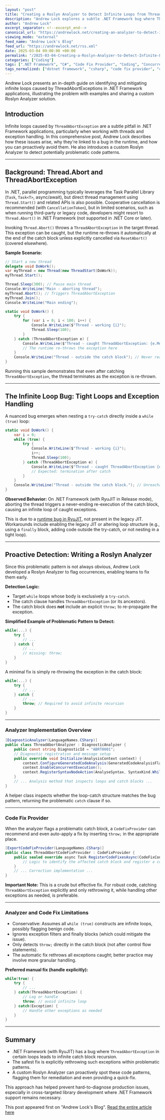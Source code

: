 ```yaml
---
layout: "post"
title: "Creating a Roslyn Analyzer to Detect Infinite Loops from ThreadAbortExceptions in .NET Framework"
description: "Andrew Lock explores a subtle .NET Framework bug where ThreadAbortException can cause infinite loops. He provides background, demonstrates the issue with code samples, and presents a Roslyn Analyzer and code fix provider to proactively detect and remedy problematic patterns."
author: "Andrew Lock"
excerpt_separator: <!--excerpt_end-->
canonical_url: "https://andrewlock.net/creating-an-analyzer-to-detect-infinite-loops-caused-by-threadabortexception/"
viewing_mode: "external"
feed_name: "Andrew Lock's Blog"
feed_url: "https://andrewlock.net/rss.xml"
date: 2025-03-04 09:00:00 +00:00
permalink: "/2025-03-04-Creating-a-Roslyn-Analyzer-to-Detect-Infinite-Loops-from-ThreadAbortExceptions-in-NET-Framework.html"
categories: ["Coding"]
tags: [".NET Framework", "C#", "Code Fix Provider", "Coding", "Concurrency", "Configuration", "Hosting", "Infinite Loops", "Parallel Programming", "Posts", "Roslyn Analyzer", "Runtime Bugs", "Static Analysis", "ThreadAbortException"]
tags_normalized: ["dotnet framework", "csharp", "code fix provider", "coding", "concurrency", "configuration", "hosting", "infinite loops", "parallel programming", "posts", "roslyn analyzer", "runtime bugs", "static analysis", "threadabortexception"]
---
```


Andrew Lock presents an in-depth guide on identifying and mitigating infinite loops caused by ThreadAbortExceptions in .NET Framework applications, illustrating the problem with examples and sharing a custom Roslyn Analyzer solution.<!--excerpt_end-->

## Introduction

Infinite loops caused by `ThreadAbortException` are a subtle pitfall in .NET Framework applications, particularly when working with threads and exception handling. In this comprehensive post, Andrew Lock describes how these issues arise, why they're linked to a bug in the runtime, and how you can proactively avoid them. He also introduces a custom Roslyn Analyzer to detect potentially problematic code patterns.

---

## Background: Thread.Abort and ThreadAbortException

In .NET, parallel programming typically leverages the Task Parallel Library (`Task`, `Task<T>`, async/await), but direct thread management using `Thread.Start()` and related APIs is also possible. Cooperative cancellation is recommended (with `CancellationToken`), but in limited scenarios, such as when running third-party or legacy code, developers might resort to `Thread.Abort()` in .NET Framework (not supported in .NET Core or later).

Invoking `Thread.Abort()` throws a `ThreadAbortException` in the target thread. This exception can be caught, but the runtime re-throws it automatically at the end of the catch block unless explicitly cancelled via `ResetAbort()` (covered elsewhere).

**Sample Scenario:**

```csharp
// Start a new thread
delegate void DoWork();
var myThread = new Thread(new ThreadStart(DoWork));
myThread.Start();

Thread.Sleep(300); // Pause main thread
Console.WriteLine("Main - aborting thread");
myThread.Abort(); // Triggers ThreadAbortException
myThread.Join();
Console.WriteLine("Main ending");

static void DoWork() {
    try {
        for (var i = 0; i < 100; i++) {
            Console.WriteLine($"Thread - working {i}");
            Thread.Sleep(100);
        }
    } catch (ThreadAbortException e) {
        Console.WriteLine($"Thread - caught ThreadAbortException: {e.Message}");
        // The runtime re-throws the exception here
    }
    Console.WriteLine("Thread - outside the catch block"); // Never reached
}
```

Running this sample demonstrates that even after catching `ThreadAbortException`, the thread terminates as the exception is re-thrown.

---

## The Infinite Loop Bug: Tight Loops and Exception Handling

A nuanced bug emerges when nesting a `try-catch` directly inside a `while (true)` loop:

```csharp
static void DoWork() {
    var i = 0;
    while (true) {
        try {
            Console.WriteLine($"Thread - working {i}");
            i++;
            Thread.Sleep(100);
        } catch (ThreadAbortException e) {
            Console.WriteLine($"Thread - caught ThreadAbortException {e.Message}");
            // Expected: termination after catch
        }
    }
    Console.WriteLine("Thread - outside the catch block."); // Unreachable
}
```

**Observed Behavior:** On .NET Framework (with RyuJIT in Release mode), aborting the thread triggers a never-ending re-execution of the catch block, causing an infinite loop of caught exceptions.

This is due to a [runtime bug in RyuJIT](https://github.com/dotnet/runtime/issues/9633), not present in the legacy JIT. Workarounds include enabling the legacy JIT or altering loop structure (e.g., using a `finally` block, adding code outside the try-catch, or not nesting in a tight loop).

---

## Proactive Detection: Writing a Roslyn Analyzer

Since this problematic pattern is not always obvious, Andrew Lock developed a Roslyn Analyzer to flag occurrences, enabling teams to fix them early.

**Detection Logic:**

- Target `while` loops whose body is exclusively a `try-catch`.
- The catch clause handles `ThreadAbortException` (or its ancestors).
- The catch block does **not** include an explicit `throw;` to re-propagate the exception.

**Simplified Example of Problematic Pattern to Detect:**

```csharp
while(...) {
    try {
        // ...
    } catch {
        // ...
        // missing: throw;
    }
}
```

A minimal fix is simply re-throwing the exception in the catch block:

```csharp
while(...) {
    try {
        // ...
    } catch {
        // ...
        throw; // Required to avoid infinite recursion
    }
}
```

---

### Analyzer Implementation Overview

```csharp
[DiagnosticAnalyzer(LanguageNames.CSharp)]
public class ThreadAbortAnalyzer : DiagnosticAnalyzer {
    public const string DiagnosticId = "ABRT0001";
    // Diagnostic registration and message setup
    public override void Initialize(AnalysisContext context) {
        context.ConfigureGeneratedCodeAnalysis(GeneratedCodeAnalysisFlags.None);
        context.EnableConcurrentExecution();
        context.RegisterSyntaxNodeAction(AnalyseSyntax, SyntaxKind.WhileStatement);
    }
    // ... Analysis method that inspects loops and catch blocks ...
}
```

A helper class inspects whether the loop-catch structure matches the bug pattern, returning the problematic `catch` clause if so.

---

### Code Fix Provider

When the analyzer flags a problematic catch block, a `CodeFixProvider` can recommend and even auto-apply a fix by inserting `throw;` in the appropriate place.

```csharp
[ExportCodeFixProvider(LanguageNames.CSharp)]
public class ThreadAbortCodeFixProvider : CodeFixProvider {
    public sealed override async Task RegisterCodeFixesAsync(CodeFixContext context) {
        // Logic to identify the affected catch block and register a code action to add 'throw;'
    }
    // ... Correction implementation ...
}
```

**Important Note:** This is a crude but effective fix. For robust code, catching `ThreadAbortException` explicitly and only rethrowing it, while handling other exceptions as needed, is preferable.

---

### Analyzer and Code Fix Limitations

- Conservative: Assumes all `while (true)` constructs are infinite loops, possibly flagging benign code.
- Ignores exception filters and finally blocks (which could mitigate the issue).
- Only detects `throw;` directly in the catch block (not after control flow statements).
- The automatic fix rethrows all exceptions caught; better practice may involve more granular handling.

**Preferred manual fix (handle explicitly):**

```csharp
while(true) {
    try {
        // ...
    } catch(ThreadAbortException) {
        // Log or handle
        throw; // avoid infinite loop
    } catch(Exception) {
        // Handle other exceptions as needed
    }
}
```

---

## Summary

- .NET Framework (with RyuJIT) has a bug where `ThreadAbortException` in certain loops leads to infinite catch block recursion.
- The safest fix is explicitly rethrowing such exceptions within problematic patterns.
- A custom Roslyn Analyzer can proactively spot these code patterns, flagging them for remediation and even providing a quick-fix.

This approach has helped prevent hard-to-diagnose production issues, especially in cross-targeted library development where .NET Framework support remains necessary.

This post appeared first on "Andrew Lock's Blog". [Read the entire article here](https://andrewlock.net/creating-an-analyzer-to-detect-infinite-loops-caused-by-threadabortexception/)
